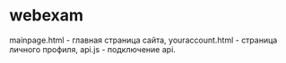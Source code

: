# webexam
mainpage.html - главная страница сайта, 
youraccount.html - страница личного профиля, 
api.js - подключение api.
